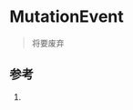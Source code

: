 # MutationEvent

>将要废弃

## 参考

1. [](https://developer.mozilla.org/en-US/docs/Web/API/MutationEvent)